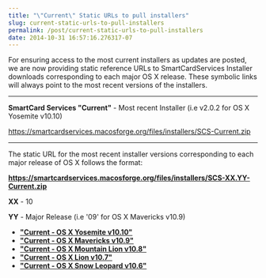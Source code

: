 ```yaml
---
title: "\"Current\" Static URLs to pull installers"
slug: current-static-urls-to-pull-installers
permalink: /post/current-static-urls-to-pull-installers
date: 2014-10-31 16:57:16.276317-07
---
```


For ensuring access to the most current installers as updates are posted, we are now providing static reference URLs to SmartCardServices Installer downloads corresponding to each major OS X release. These symbolic links will always point to the most recent versions of the installers.

<!--more-->

---

**SmartCard Services "Current"** - Most recent Installer (i.e v2.0.2 for OS X Yosemite v10.10)

<https://smartcardservices.macosforge.org/files/installers/SCS-Current.zip>

---

The static URL for the most recent installer versions corresponding to each major release of OS X follows the format:

**https://smartcardservices.macosforge.org/files/installers/SCS-XX.YY-Current.zip**

**XX** - 10

**YY** - Major Release (i.e '09' for OS X Mavericks v10.9)

* **["Current - OS X Yosemite v10.10"](https://smartcardservices.macosforge.org/files/installers/SCS-10.10-Current.zip)**
* **["Current - OS X Mavericks v10.9"](https://smartcardservices.macosforge.org/files/installers/SCS-10.09-Current.zip)**
* **["Current - OS X Mountain Lion v10.8"](https://smartcardservices.macosforge.org/files/installers/SCS-10.08-Current.zip)**
* **["Current - OS X Lion v10.7"](https://smartcardservices.macosforge.org/files/installers/SCS-10.07-Current.zip)**
* **["Current - OS X Snow Leopard v10.6"](https://smartcardservices.macosforge.org/files/installers/SCS-10.06-Current.zip)**
